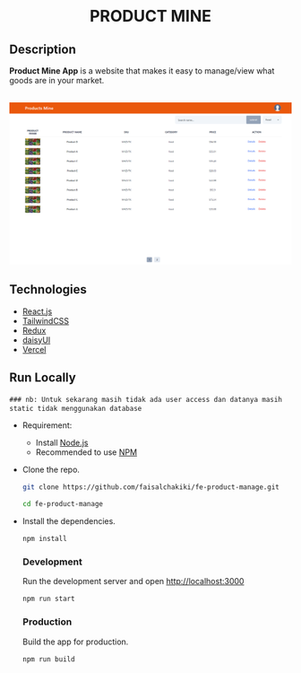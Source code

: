 <div align="center">
  <br>
  <h1><strong>PRODUCT MINE</strong></h1>
</div>

## Description

**Product Mine App** is a website that makes it easy to manage/view what goods are in your market.

<br>
<img src="https://github.com/faisalchakiki/fe-product-manage/blob/master/src/assets/product-mine.png">
<br>

## Technologies

-   [React.js](https://reactjs.org/)
-   [TailwindCSS](https://tailwindcss.com/)
-   [Redux](https://redux-toolkit.js.org/)
-   [daisyUI](https://daisyui.com/)
-   [Vercel](https://vercel.com/)

## Run Locally
    ### nb: Untuk sekarang masih tidak ada user access dan datanya masih static tidak menggunakan database

-   Requirement:

    -   Install [Node.js](https://nodejs.org)
    -   Recommended to use [NPM](https://www.npmjs.com/)

-   Clone the repo.

    ```bash
    git clone https://github.com/faisalchakiki/fe-product-manage.git
    ```

    ```bash
    cd fe-product-manage
    ```

-   Install the dependencies.

    ```bash
    npm install
    ```

    ### Development

    Run the development server and open [http://localhost:3000](http://localhost:3000)

    ```bash
    npm run start
    ```


    ### Production

    Build the app for production.

    ```bash
    npm run build
    ```
